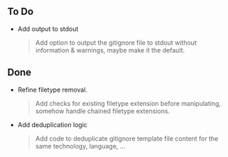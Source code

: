 ## To Do

- Add output to stdout
    > Add option to output the gitignore file to stdout without information & warnings, maybe make it the default.

## Done

- Refine filetype removal.
    > Add checks for existing filetype extension before manipulating, somehow handle chained filetype extensions.
- Add deduplication logic
    > Add code to deduplicate gitignore template file content for the same technology, language, ...
